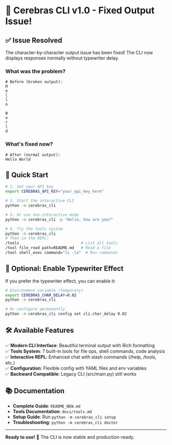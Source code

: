 # 🎉 Cerebras CLI v1.0 - Fixed Output Issue!

## ✅ Issue Resolved

The character-by-character output issue has been fixed! The CLI now displays responses normally without typewriter delay.

### What was the problem?
```
# Before (broken output):
H
e
l
l
o
 
W
o
r
l
d
```

### What's fixed now?
```
# After (normal output):
Hello World
```

## 🚀 Quick Start

```bash
# 1. Set your API key
export CEREBRAS_API_KEY="your_api_key_here"

# 2. Start the interactive CLI
python -m cerebras_cli

# 3. Or use non-interactive mode
python -m cerebras_cli -p "Hello, how are you?"

# 4. Try the tools system
python -m cerebras_cli
# Then in the REPL:
/tools                           # List all tools
/tool file_read path=README.md   # Read a file
/tool shell_exec command="ls -la"  # Run commands
```

## 🔧 Optional: Enable Typewriter Effect

If you prefer the typewriter effect, you can enable it:

```bash
# Environment variable (temporary)
export CEREBRAS_CHAR_DELAY=0.02
python -m cerebras_cli

# Or configure permanently
python -m cerebras_cli config set cli.char_delay 0.02
```

## 🛠️ Available Features

✅ **Modern CLI Interface**: Beautiful terminal output with Rich formatting  
✅ **Tools System**: 7 built-in tools for file ops, shell commands, code analysis  
✅ **Interactive REPL**: Enhanced chat with slash commands (/help, /tools, etc.)  
✅ **Configuration**: Flexible config with YAML files and env variables  
✅ **Backward Compatible**: Legacy CLI (src/main.py) still works  

## 📚 Documentation

- **Complete Guide**: `README_NEW.md`
- **Tools Documentation**: `docs/tools.md` 
- **Setup Guide**: Run `python -m cerebras_cli setup`
- **Troubleshooting**: `python -m cerebras_cli doctor`

---

**Ready to use!** 🚀 The CLI is now stable and production-ready.
